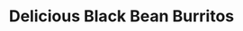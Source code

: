 ---
title: Delicious Black Bean Burritos
source: Allrecipes.com
source_url: http://allrecipes.com/recipe/delicious-black-bean-burritos/detail.aspx
yield: 2 large burritos
active_time: 10 Min
total_time: 25 Min
tags: mexican, veg
image: /uploads/blackBeanBurritos.jpg
ingredients: "<ul><li>2 (10 inch) flour tortillas</li>
	<li>2 tablespoons vegetable oil</li>
	<li>1 small onion, chopped</li>
	<li>1/2 red bell pepper, chopped</li>
	<li>1 teaspoon minced garlic</li>
	<li>1 (15 ounce) can black beans, rinsed and drained</li>
	<li>1 teaspoon minced jalapeno peppers</li>
	<li>3 ounces cream cheese</li>
	<li>1/2 teaspoon salt</li>
	<li>2 tablespoons chopped fresh cilantro</li></ul>"
instructions: "<ol><li>Wrap tortillas in foil and place in oven heated to 350 degrees F (175 degrees C). Bake for 15 minutes or until heated through.</li>
	<li>Heat oil in a 10-inch skillet over medium heat. Place onion, bell pepper, garlic and jalapenos in skillet, cook for 2 minutes stirring occasionally. Pour beans into skillet, cook 3 minutes stirring.</li>
	<li>Cut cream cheese into cubes and add to skillet with salt. Cook for 2 minutes stirring occasionally. Stir cilantro into mixture.</li>
	<li>Spoon mixture evenly down center of warmed tortilla and roll tortillas up. Serve immediately.</li></ol>"
---